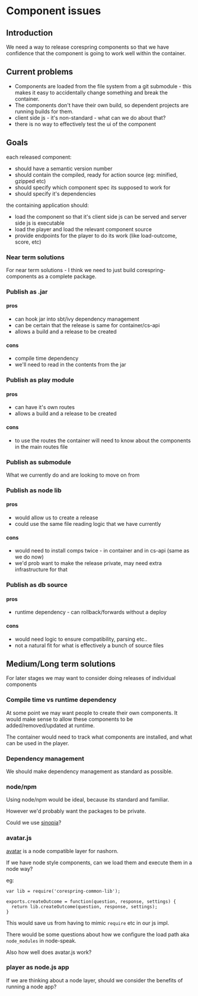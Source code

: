 # Component issues

## Introduction

We need a way to release corespring components so that we have confidence that the component is going to work well within the container.

## Current problems

* Components are loaded from the file system from a git submodule - this makes it easy to accidentally change something and break the container.
* The components don't have their own build, so dependent projects are running builds for them.
* client side js - it's non-standard - what can we do about that?
* there is no way to effectively test the ui of the component

## Goals

each released component:

* should have a semantic version number
* should contain the compiled, ready for action source (eg: minified, gzipped etc)
* should specify which component spec its supposed to work for
* should specify it's dependencies

the containing application should:

* load the component so that it's client side js can be served and server side js is executable
* load the player and load the relevant component source
* provide endpoints for the player to do its work (like load-outcome, score, etc)

### Near term solutions

For near term solutions - I think we need to just build corespring-components as a complete package.

### Publish as .jar

#### pros

* can hook jar into sbt/ivy dependency management
* can be certain that the release is same for container/cs-api
* allows a build and a release to be created

#### cons

* compile time dependency
* we'll need to read in the contents from the jar


### Publish as play module

#### pros

* can have it's own routes
* allows a build and a release to be created

#### cons

* to use the routes the container will need to know about the components in the main routes file


### Publish as submodule

What we currently do and are looking to move on from

### Publish as node lib

#### pros

* would allow us to create a release
* could use the same file reading logic that we have currently

#### cons
* would need to install comps twice - in container and in cs-api (same as we do now)
* we'd prob want to make the release private, may need extra infrastructure for that

### Publish as db source

#### pros

* runtime dependency - can rollback/forwards without a deploy

#### cons

* would need logic to ensure compatibility, parsing etc..
* not a natural fit for what is effectively a bunch of source files


## Medium/Long term solutions

For later stages we may want to consider doing releases of individual components

### Compile time vs runtime dependency

At some point we may want people to create their own components. It would make sense to allow these components to be added/removed/updated at runtime.

The container would need to track what components are installed, and what can be used in the player.

### Dependency management

We should make dependency management as standard as possible.

### node/npm

Using node/npm would be ideal, because its standard and familiar.

However we'd probably want the packages to be private.

Could we use [sinopia](https://github.com/rlidwka/sinopia)?


### avatar.js

[avatar](https://avatar-js.java.net/) is a node compatible layer for nashorn.

If we have node style components, can we load them and execute them in a node way?

eg:

    var lib = require('corespring-common-lib');

    exports.createOutcome = function(question, response, settings) {
      return lib.createOutcome(question, response, settings);
    }

This would save us from having to mimic `require` etc in our js impl.

There would be some questions about how we configure the load path aka `node_modules` in node-speak.

Also how well does avatar.js work?


###  player as node.js app

If we are thinking about a node layer, should we consider the benefits of running a node app?
